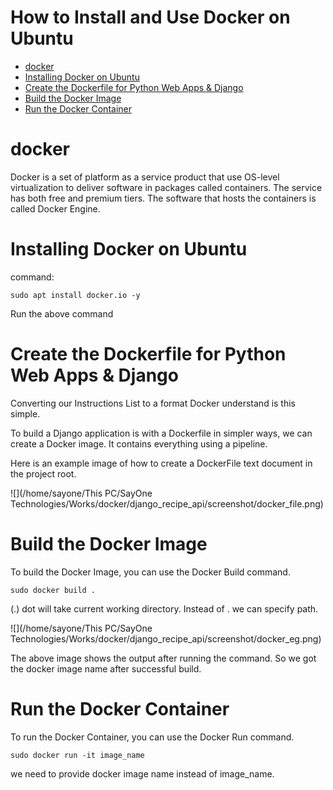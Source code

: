 # How to Install and Use Docker on Ubuntu

<!-- TOC -->

* [docker](#docker)
* [Installing Docker on Ubuntu](#installing-docker-on-ubuntu)
* [Create the Dockerfile for Python Web Apps & Django](#create-the-dockerfile-for-python-web-apps--django)
* [Build the Docker Image](#build-the-docker-image)
* [Run the Docker Container](#run-the-docker-container)
<!-- TOC -->

# docker
Docker is a set of platform as a service product that use OS-level virtualization to deliver software in packages called containers. The service has both free and premium tiers. The software that hosts the containers is called Docker Engine.

# Installing Docker on Ubuntu
command:

    sudo apt install docker.io -y

Run the above command

# Create the Dockerfile for Python Web Apps & Django
Converting our Instructions List to a format Docker understand is this simple. 

To build a Django application is with a Dockerfile in simpler ways, we can create a Docker image. It contains everything using a pipeline.

Here is an example image of how to create a DockerFile text document in the project root. 

![](/home/sayone/This PC/SayOne Technologies/Works/docker/django_recipe_api/screenshot/docker_file.png)

# Build the Docker Image

To build the Docker Image, you can use the Docker Build command.

    sudo docker build .
(.) dot will take current working directory. Instead of . we can specify path.

![](/home/sayone/This PC/SayOne Technologies/Works/docker/django_recipe_api/screenshot/docker_eg.png)

The above image shows the output after running the command. So we got the docker image name after successful build.

# Run the Docker Container

To run the Docker Container, you can use the Docker Run command.
    
    sudo docker run -it image_name
we need to provide docker image name instead of image_name. 